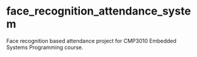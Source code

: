# face_recognition_attendance_system
Face recognition based attendance project for CMP3010 Embedded Systems Programming course. 
